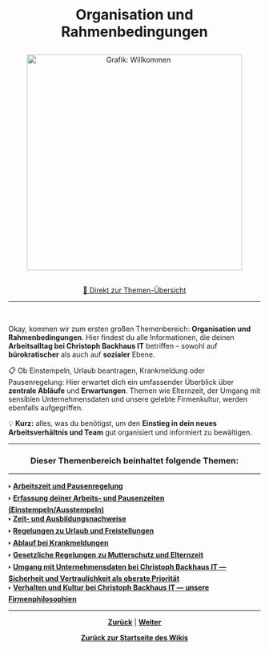 # <p align="center">Organisation und Rahmenbedingungen</p>

<div align="center">
  <img src="https://github.com/user-attachments/assets/e9ba209e-c3d1-4cd1-bcbf-f91f38973a1a"
       alt="Grafik: Willkommen"
       width="430" />
</div>

<br>

<p align="center"><a href="#dieser-themenbereich-beinhaltet-folgende-themen">🚀 Direkt zur Themen-Übersicht</a></p>

--- 
<br>

Okay, kommen wir zum ersten großen Themenbereich: **Organisation und Rahmenbedingungen**. Hier findest du alle Informationen, die deinen **Arbeitsalltag bei Christoph Backhaus IT** betriffen – sowohl auf **bürokratischer** als auch auf **sozialer** Ebene.

📋 Ob Einstempeln, Urlaub beantragen, Krankmeldung oder Pausenregelung: Hier erwartet dich ein umfassender Überblick über **zentrale Abläufe** und **Erwartungen**. Themen wie Elternzeit, der Umgang mit sensiblen Unternehmensdaten und unsere gelebte Firmenkultur, werden ebenfalls aufgegriffen. 

💡 **Kurz:** alles, was du benötigst, um den **Einstieg in dein neues Arbeitsverhältnis und Team** gut organisiert und informiert zu bewältigen.

---

### <p align="center">Dieser Themenbereich beinhaltet folgende Themen:</p>

---

🢒 [**Arbeitszeit und Pausenregelung**](/docs/01-organisation/01-arbeits_und_pausenzeiten/README.md)</br>
🢒 [**Erfassung deiner Arbeits- und Pausenzeiten (Einstempeln/Ausstempeln)**](/docs/01-organisation/02-zeiterfassung/README.md) </br>
🢒 [**Zeit- und Ausbildungsnachweise**](/docs/01-organisation/03-zeit_und_ausbildungsnachweise/README.md) </br>
🢒 [**Regelungen zu Urlaub und Freistellungen**](/docs/01-organisation/04-urlaub/README.md) </br>
🢒 [**Ablauf bei Krankmeldungen**](/docs/01-organisation/05-krankmeldungen/README.md) </br>
🢒 [**Gesetzliche Regelungen zu Mutterschutz und Elternzeit**](/docs/01-organisation/06-mutterschutz_und_elternzeit/README.md) </br>
🢒 [**Umgang mit Unternehmensdaten bei Christoph Backhaus IT — Sicherheit und Vertraulichkeit als oberste Priorität**](/docs/01-organisation/07-datenschutz/README.md) </br>
🢒 [**Verhalten und Kultur bei Christoph Backhaus IT — unsere Firmenphilosophien**](/docs/01-organisation/08-firmenphilosophie/README.md) </br>

---

<p align="center">
<a href="/docs/00-willkommen/03-styleguide/00-platzhalter/02-vorschau/README.md"><strong>Zurück</strong></a> | 
<a href="/docs/01-organisation/01-arbeits_und_pausenzeiten/README.md"><strong>Weiter</strong></a>
</p>

<p align="center"><a href="/docs/00-willkommen/README.md"><strong>Zurück zur Startseite des Wikis</strong></a></p>

